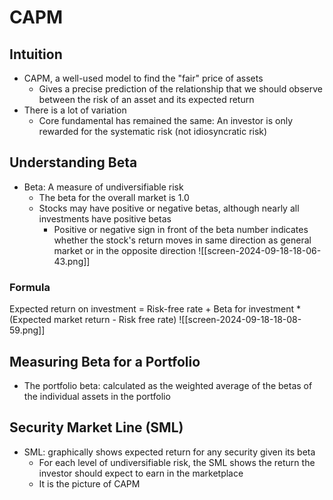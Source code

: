 # CAPM
## Intuition
- CAPM, a well-used model to find the "fair" price of assets
	- Gives a precise prediction of the relationship that we should observe between the risk of an asset and its expected return
- There is a lot of variation
	- Core fundamental has remained the same: An investor is only rewarded for the systematic risk (not idiosyncratic risk)
## Understanding Beta
- Beta: A measure of undiversifiable risk
	- The beta for the overall market is 1.0
	- Stocks may have positive or negative betas, although nearly all investments have positive betas
		- Positive or negative sign in front of the beta number indicates whether the stock's return moves in same direction as general market or in the opposite direction
![[screen-2024-09-18-18-06-43.png]]
### Formula
Expected return on investment = Risk-free rate + Beta for investment * (Expected market return - Risk free rate)
![[screen-2024-09-18-18-08-59.png]]

## Measuring Beta for a Portfolio
- The portfolio beta: calculated as the weighted average of the betas of the individual assets in the portfolio
## Security Market Line (SML)
- SML: graphically shows expected return for any security given its beta
	- For each level of undiversifiable risk, the SML shows the return the investor should expect to earn in the marketplace
	- It is the picture of CAPM
